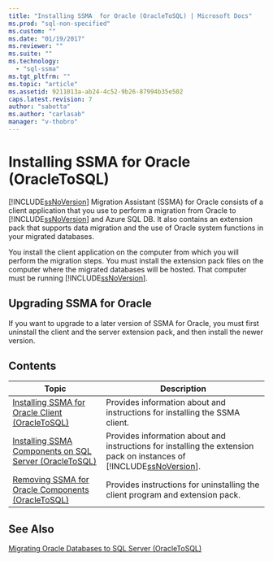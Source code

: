 ```yaml
---
title: "Installing SSMA  for Oracle (OracleToSQL) | Microsoft Docs"
ms.prod: "sql-non-specified"
ms.custom: ""
ms.date: "01/19/2017"
ms.reviewer: ""
ms.suite: ""
ms.technology: 
  - "sql-ssma"
ms.tgt_pltfrm: ""
ms.topic: "article"
ms.assetid: 9211013a-ab24-4c52-9b26-87994b35e502
caps.latest.revision: 7
author: "sabotta"
ms.author: "carlasab"
manager: "v-thobro"
---
```

# Installing SSMA  for Oracle (OracleToSQL)
[!INCLUDE[ssNoVersion](../../includes/ssnoversion_md.md)] Migration Assistant (SSMA) for Oracle consists of a client application that you use to perform a migration from Oracle to [!INCLUDE[ssNoVersion](../../includes/ssnoversion_md.md)] and Azure SQL DB. It also contains an extension pack that supports data migration and the use of Oracle system functions in your migrated databases.  
  
You install the client application on the computer from which you will perform the migration steps. You must install the extension pack files on the computer where the migrated databases will be hosted. That computer must be running [!INCLUDE[ssNoVersion](../../includes/ssnoversion_md.md)].  
  
## Upgrading SSMA for Oracle  
If you want to upgrade to a later version of SSMA for Oracle, you must first uninstall the client and the server extension pack, and then install the newer version.  
  
## Contents  
  
|Topic|Description|  
|---------|---------------|  
|[Installing SSMA for Oracle Client &#40;OracleToSQL&#41;](../../ssma/oracle/installing-ssma-for-oracle-client-oracletosql.md)|Provides information about and instructions for installing the SSMA client.|  
|[Installing SSMA Components on SQL Server &#40;OracleToSQL&#41;](../../ssma/oracle/installing-ssma-components-on-sql-server-oracletosql.md)|Provides information about and instructions for installing the extension pack on instances of [!INCLUDE[ssNoVersion](../../includes/ssnoversion_md.md)].|  
|[Removing SSMA  for Oracle Components &#40;OracleToSQL&#41;](../../ssma/oracle/removing-ssma-for-oracle-components-oracletosql.md)|Provides instructions for uninstalling the client program and extension pack.|  
  
## See Also  
[Migrating Oracle Databases to SQL Server &#40;OracleToSQL&#41;](../../ssma/oracle/migrating-oracle-databases-to-sql-server-oracletosql.md)  
  
